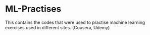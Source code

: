 # ML-Practises
 This contains the codes that were used to practise machine learning exercises used in different sites. (Cousera, Udemy)
